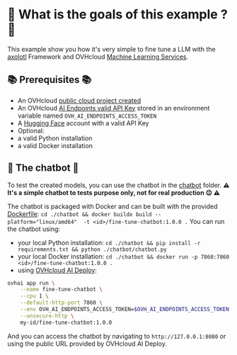 # 🎯 What is the goals of this example ? 🎯

This example show you how it's very simple to fine tune a LLM with the [axolotl](https://docs.axolotl.ai/) Framework and OVHcloud [Machine Learning Services](https://www.ovhcloud.com/fr/public-cloud/ai-machine-learning/).

## 📚 Prerequisites 📚

 - An OVHcloud [public cloud project created](https://help.ovhcloud.com/csm/en-ie-public-cloud-compute-essential-information?id=kb_article_view&sysparm_article=KB0050387)
 - An OVHcloud [AI Endpoints valid API Key](https://help.ovhcloud.com/csm/en-ie-public-cloud-ai-endpoints-getting-started?id=kb_article_view&sysparm_article=KB0065398) stored in an environment variable named `OVH_AI_ENDPOINTS_ACCESS_TOKEN`
 - A [Hugging Face](https://huggingface.co/) account with a valid API Key
 - Optional: 
  - a valid Python installation
  - a valid Docker installation

## 💬 The chatbot 🤖

To test the created models, you can use the chatbot in the [chatbot](./chatbot) folder.
**⚠️ It's a simple chatbot to tests purpose only, not for real production 😉 ⚠️**

The chatbot is packaged with Docker and can be built with the provided [Dockerfile](./chatbot/Dockerfile): `cd ./chatbot && docker buildx build --platform="linux/amd64"  -t <id>/fine-tune-chatbot:1.0.0 .`
You can run the chatbot using:
  - your local Python installation: `cd ./chatbot && pip install -r requirements.txt && python ./chatbot/chatbot.py`
  - your local Docker installation: `cd ./chatbot && docker run -p 7860:7860 <id>/fine-tune-chatbot:1.0.0 .`
  - using [OVHcloud AI Deploy](https://www.ovhcloud.com/fr/public-cloud/ai-deploy/):
```bash
ovhai app run \
    --name fine-tune-chatbot \
    --cpu 1 \
    --default-http-port 7860 \
    --env OVH_AI_ENDPOINTS_ACCESS_TOKEN=$OVH_AI_ENDPOINTS_ACCESS_TOKEN \
    --unsecure-http \
    my-id/fine-tune-chatbot:1.0.0
```

And you can access the chatbot by navigating to `http://127.0.0.1:8080` or using the public URL provided by OVHcloud AI Deploy.